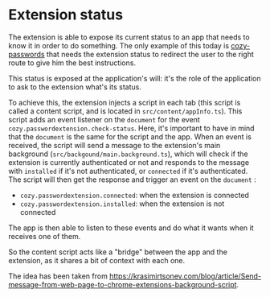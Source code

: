 # Extension status

The extension is able to expose its current status to an app that needs to know
it in order to do something. The only example of this today is
[cozy-passwords](https://github.com/cozy/cozy-passwords) that needs the
extension status to redirect the user to the right route to give him the best
instructions.

This status is exposed at the application's will: it's the role of the
application to ask to the extension what's its status.

To achieve this, the extension injects a script in each tab (this script is
called a content script, and is located in `src/content/appInfo.ts`). This
script adds an event listener on the `document` for the event
`cozy.passwordextension.check-status`. Here, it's important to have in mind
that the `document` is the same for the script and the app. When an event is
received, the script will send a message to the extension's main background
(`src/backgound/main.background.ts`), which will check if the extension is
currently authenticated or not and responds to the message with `installed` if
it's not authenticated, or `connected` if it's authenticated. The script will
then get the response and trigger an event on the `document` :

* `cozy.passwordextension.connected`: when the extension is connected
* `cozy.passwordextension.installed`: when the extension is not connected

The app is then able to listen to these events and do what it wants when it
receives one of them.

So the content script acts like a "bridge" between the app and the extension,
as it shares a bit of context with each one.

The idea has been taken from https://krasimirtsonev.com/blog/article/Send-message-from-web-page-to-chrome-extensions-background-script.
